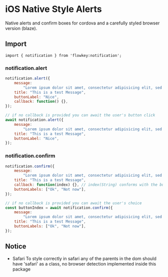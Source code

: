 # iOS Native Style Alerts

Native alerts and confirm boxes for cordova and a carefully styled browser version (blaze).

## Import

```
import { notification } from 'flowkey:notification';
```

### notification.alert

```js
notification.alert({
    message:
        "Lorem ipsum dolor sit amet, consectetur adipisicing elit, sed do eiusmod tempor incididunt ut labore et dolore.",
    title: "This is a test Message",
    buttonLabel: "Nice",
    callback: function() {},
});

// if no callback is provided you can await the user's button click
await notification.alert({
    message:
        "Lorem ipsum dolor sit amet, consectetur adipisicing elit, sed do eiusmod tempor incididunt ut labore et dolore.",
    title: "This is a test Message",
    buttonLabel: "Nice",
});
```

### notification.confirm

```js
notification.confirm({
    message:
        "Lorem ipsum dolor sit amet, consectetur adipisicing elit, sed do eiusmod tempor incididunt ut labore et dolore.",
    title: "This is a test Message",
    callback: function(index) {}, // index(String) conforms with the buttonLabels index counting from 1 - same for ios
    buttonLabels: ["Ok", "Not now"],
});

// if no callback is provided you can await the user's choice
const buttonIndex = await notification.confirm({
    message:
        "Lorem ipsum dolor sit amet, consectetur adipisicing elit, sed do eiusmod tempor incididunt ut labore et dolore.",
    title: "This is a test Message",
    buttonLabels: ["Ok", "Not now"],
});
```

## Notice

-   Safari
    To style correctly in safari any of the parents in the dom should have 'safari' as a class, no browser
    detection implemented inside this package
